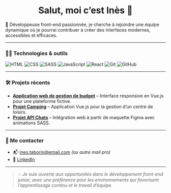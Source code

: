 <h1 align="center">Salut, moi c’est Inès 👋</h1>

🎯 Développeuse front-end passionnée, je cherche à rejoindre une équipe dynamique où je pourrai contribuer à créer des interfaces modernes, accessibles et efficaces.

---

### 👩‍💻 Technologies & outils
![HTML](https://img.shields.io/badge/HTML-E34F26?logo=html5&logoColor=white)
![CSS](https://img.shields.io/badge/CSS-1572B6?logo=css3&logoColor=white)
![SASS](https://img.shields.io/badge/SASS-CC6699?logo=sass&logoColor=white)
![JavaScript](https://img.shields.io/badge/JavaScript-F7DF1E?logo=javascript&logoColor=black)
![React](https://img.shields.io/badge/React-20232A?logo=react&logoColor=61DAFB)
![Git](https://img.shields.io/badge/Git-F05032?logo=git&logoColor=white)
![GitHub](https://img.shields.io/badge/GitHub-181717?logo=github&logoColor=white)

---

### 🛠 Projets récents

-  [**Application web de gestion de budget**]((https://github.com/Big-pun/projet-synthese)) – Interface responsive en Vue.js pour une plateforme fictive.
-  [**Projet Camping**]((https://github.com/ines-taborin/Projet-Camping)) – Application Vue.js pour la gestion d’un centre de loisirs.
-  [**Projet API Chats**]([https://github.com/ines-taborin/Projet-API-Chats]) – Intégration web à partir de maquette Figma avec animations SASS.

---

### 🤝 Me contacter

- 📬 ines.taborin@email.com *(ou autre mail pro)*
- 💼 [LinkedIn](https://www.linkedin.com/in/ines-taborin/)

---

> 💡 *Je suis ouverte aux opportunités dans le développement front-end junior, avec une préférence pour les environnements qui favorisent l’apprentissage continu et le travail d’équipe.*

